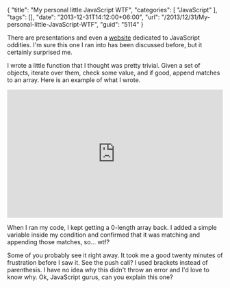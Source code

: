 {
	"title": "My personal little JavaScript WTF",
	"categories": [
		"JavaScript"
	],
	"tags": [],
	"date": "2013-12-31T14:12:00+06:00",
	"url": "/2013/12/31/My-personal-little-JavaScript-WTF",
	"guid": "5114"
}

<p>
There are presentations and even a <a href="http://wtfjs.com/">website</a> dedicated to JavaScript oddities. I'm sure this one I ran into has been discussed before, but it certainly surprised me.
</p>
<!--more-->
<p>
I wrote a little function that I thought was pretty trivial. Given a set of objects, iterate over them, check some value, and if good, append matches to an array. Here is an example of what I wrote.
</p>

<iframe width="100%" height="300" src="http://jsfiddle.net/cfjedimaster/Su9eh/1/embedded/" allowfullscreen="allowfullscreen" frameborder="0"></iframe>
<p>
When I ran my code, I kept getting a 0-length array back. I added a simple variable inside my condition and confirmed that it was matching and appending those matches, so... wtf?
</p>

<p>
Some of you probably see it right away. It took me a good twenty minutes of frustration before I saw it. See the push call? I used brackets instead of parenthesis. I have no idea why this didn't throw an error and I'd love to know why. Ok, JavaScript gurus, can you explain this one?
</p>